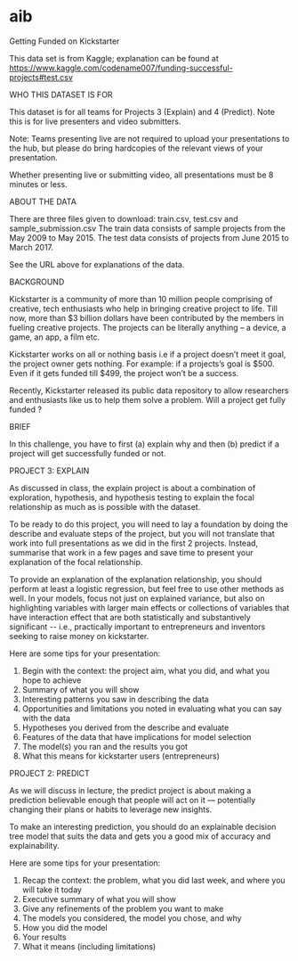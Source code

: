 # aib
Getting Funded on Kickstarter

This data set is from Kaggle; explanation can be found at
https://www.kaggle.com/codename007/funding-successful-projects#test.csv



WHO THIS DATASET IS FOR

This dataset is for all teams for Projects 3 (Explain) and 4 (Predict). Note this is for live presenters and video submitters.

Note: Teams presenting live are not required to upload your presentations to the hub, but please do bring hardcopies of the relevant views of your presentation. 

Whether presenting live or submitting video, all presentations must be 8 minutes or less.



ABOUT THE DATA 

There are three files given to download: train.csv, test.csv and sample_submission.csv The train data consists of sample projects from the May 2009 to May 2015. The test data consists of projects from June 2015 to March 2017.

See the URL above for explanations of the data.


BACKGROUND

Kickstarter is a community of more than 10 million people comprising of creative, tech enthusiasts who help in bringing creative project to life. Till now, more than $3 billion dollars have been contributed by the members in fueling creative projects. The projects can be literally anything – a device, a game, an app, a film etc.

Kickstarter works on all or nothing basis i.e if a project doesn’t meet it goal, the project owner gets nothing. For example: if a projects’s goal is $500. Even if it gets funded till $499, the project won’t be a success.

Recently, Kickstarter released its public data repository to allow researchers and enthusiasts like us to help them solve a problem. Will a project get fully funded ?



BRIEF

In this challenge, you have to first (a) explain why and then (b) predict if a project will get successfully funded or not.



PROJECT 3: EXPLAIN

As discussed in class, the explain project is about a combination of exploration, hypothesis, and hypothesis testing to explain the focal relationship as much as is possible with the dataset.

To be ready to do this project, you will need to lay a foundation by doing the describe and evaluate steps of the project, but you will not translate that work into full presentations as we did in the first 2 projects. Instead, summarise that work in a few pages and save time to present your explanation of the focal relationship.

To provide an explanation of the explanation relationship, you should perform at least a logistic regression, but feel free to use other methods as well. In your models, focus not just on explained variance, but also on highlighting variables with larger main effects or collections of variables that have interaction effect that are both statistically and substantively significant -- i.e., practically important to entrepreneurs and inventors seeking to raise money on kickstarter.  

Here are some tips for your presentation:  
1. Begin with the context: the project aim, what you did, and what you hope to achieve  
2. Summary of what you will show
3. Interesting patterns you saw in describing the data 
4. Opportunities and limitations you noted in evaluating what you can say with the data 
4. Hypotheses you derived from the describe and evaluate
5. Features of the data that have implications for model selection
6. The model(s) you ran and the results you got
7. What this means for kickstarter users (entrepreneurs) 



PROJECT 2: PREDICT

As we will discuss in lecture, the predict project is about making a prediction believable enough that people will act on it — potentially changing their plans or habits to leverage new insights.  

To make an interesting prediction, you should do an explainable decision tree model that suits the data and gets you a good mix of accuracy and explainability.
 
Here are some tips for your presentation:  
1. Recap the context: the problem, what you did last week, and where you will take it today   
2. Executive summary of what you will show
3. Give any refinements of the problem you want to make
4. The models you considered, the model you chose, and why 
5. How you did the model
6. Your results
7. What it means (including limitations)
